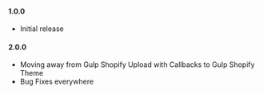 #### 1.0.0
- Initial release

#### 2.0.0
- Moving away from Gulp Shopify Upload with Callbacks to Gulp Shopify Theme
- Bug Fixes everywhere
